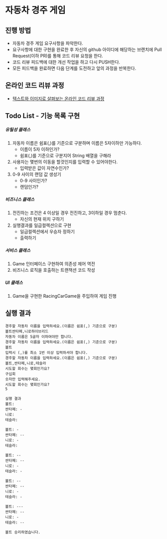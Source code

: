 # 자동차 경주 게임
## 진행 방법
* 자동차 경주 게임 요구사항을 파악한다.
* 요구사항에 대한 구현을 완료한 후 자신의 github 아이디에 해당하는 브랜치에 Pull Request(이하 PR)를 통해 코드 리뷰 요청을 한다.
* 코드 리뷰 피드백에 대한 개선 작업을 하고 다시 PUSH한다.
* 모든 피드백을 완료하면 다음 단계를 도전하고 앞의 과정을 반복한다.

## 온라인 코드 리뷰 과정
* [텍스트와 이미지로 살펴보는 온라인 코드 리뷰 과정](https://github.com/next-step/nextstep-docs/tree/master/codereview)

## Todo List - 기능 목록 구현

##### 유틸성 클래스

1. 자동차 이름은 쉼표(,)를 기준으로 구분하며 이름은 5자이하만 가능하다.
   * 이름이 5자 이하인가?
   * 쉼표(,)를 기준으로 구분지어 String 배열을 구해라
2. 사용자는 몇번의 이동을 할것인지를 입력할 수 있어야한다.
   * 입력받은 값이 자연수인가?
3. 0-9 사이의 랜덤 값 생성기
   * 0-9 사이인가?
   * 랜덤인가?

##### 비즈니스 클래스

1. 전진하는 조건은 4 이상일 경우 전진하고, 3이하일 경우 멈춘다.
   * 자신의 현재 위치 구하기
2. 실행결과를 일급컬렉션으로 구현
   * 일급컬렉션에서 우승자 정하기
   * 출력하기

##### 서비스 클래스

1. Game 인터페이스 구현하여 의존성 제어 역전
2. 비즈니스 로직을 호출하는 트랜잭션 코드 작성

##### UI 클래스

1. Game을 구현한 RacingCarGame을 주입하여 게임 진행

## 실행 결과

```
경주할 자동차 이름을 입력하세요.(이름은 쉼표(,) 기준으로 구분)
볼트싼타페,니로하이브리드
자동차 이름은 5글자 이하여야만 합니다.
경주할 자동차 이름을 입력하세요.(이름은 쉼표(,) 기준으로 구분)
볼트
입력시 (,)를 최소 1번 이상 입력하셔야 합니다.
경주할 자동차 이름을 입력하세요.(이름은 쉼표(,) 기준으로 구분)
볼트,싼타페,니로,테슬라
시도할 회수는 몇회인가요?
구십회
숫자만 입력해주세요.
시도할 회수는 몇회인가요?
5

실행 결과
볼트: 
싼타페: -
니로: 
테슬라: 

볼트: -
싼타페: --
니로: -
테슬라: 

볼트: --
싼타페: --
니로: -
테슬라: -

볼트: --
싼타페: --
니로: -
테슬라: -

볼트: ---
싼타페: --
니로: -
테슬라: --

볼트 승리하였습니다.
```

